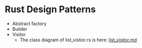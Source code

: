 # Rust Design Patterns

- Abstract factory
- Builder
- Visitor
  - The class diagram of list_vistior.rs is here: [list_visitor.md](./docs/list_visitor.md)
